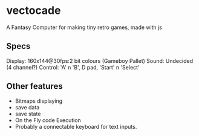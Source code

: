 # vectocade
A Fantasy Computer for making tiny retro games, made with js

## Specs
Display: 160x144@30fps:2 bit colours (Gameboy Pallet)
Sound: Undecided (4 channel?)
Control: 'A' n 'B', D pad, 'Start' n 'Select'

## Other features
- Bitmaps displaying
- save data
- save state
- On the Fly code Execution
- Probably a connectable keyboard for text inputs.
